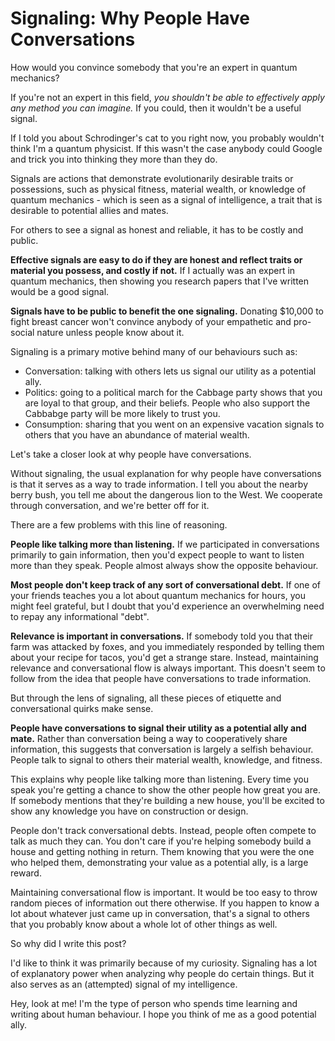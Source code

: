 # Signaling: Why People Have Conversations

How would you convince somebody that you're an expert in quantum mechanics?

If you're not an expert in this field, _you shouldn't be able to effectively apply any method you can imagine._ If you could, then it wouldn't be a useful signal.

If I told you about Schrodinger's cat to you right now, you probably wouldn't think I'm a quantum physicist. If this wasn't the case anybody could Google and trick you into thinking they more than they do.

Signals are actions that demonstrate evolutionarily desirable traits or possessions, such as physical fitness, material wealth, or knowledge of quantum mechanics - which is seen as a signal of intelligence, a trait that is desirable to potential allies and mates.

For others to see a signal as honest and reliable, it has to be costly and public.

**Effective signals are easy to do if they are honest and reflect traits or material you possess, and costly if not.** If I actually was an expert in quantum mechanics, then showing you research papers that I've written would be a good signal. 

**Signals have to be public to benefit the one signaling.** Donating $10,000 to fight breast cancer won't convince anybody of your empathetic and pro-social nature unless people know about it.

Signaling is a primary motive behind many of our behaviours such as:
- Conversation: talking with others lets us signal our utility as a potential ally.
- Politics: going to a political march for the Cabbage party shows that you are loyal to that group, and their beliefs. People who also support the Cabbabge party will be more likely to trust you.
- Consumption: sharing that you went on an expensive vacation signals to others that you have an abundance of material wealth.

Let's take a closer look at why people have conversations.

Without signaling, the usual explanation for why people have conversations is that it serves as a way to trade information. I tell you about the nearby berry bush, you tell me about the dangerous lion to the West. We cooperate through conversation, and we're better off for it.

There are a few problems with this line of reasoning.

**People like talking more than listening.** If we participated in conversations primarily to gain information, then you'd expect people to want to listen more than they speak. People almost always show the opposite behaviour.

**Most people don't keep track of any sort of conversational debt.** If one of your friends teaches you a lot about quantum mechanics for hours, you might feel grateful, but I doubt that you'd experience an overwhelming need to repay any informational "debt".

**Relevance is important in conversations.** If somebody told you that their farm was attacked by foxes, and you immediately responded by telling them about your recipe for tacos, you'd get a strange stare. Instead, maintaining relevance and conversational flow is always important. This doesn't seem to follow from the idea that people have conversations to trade information.

But through the lens of signaling, all these pieces of etiquette and conversational quirks make sense.

**People have conversations to signal their utility as a potential ally and mate.** Rather than conversation being a way to cooperatively share information, this suggests that conversation is largely a selfish behaviour. People talk to signal to others their material wealth, knowledge, and fitness.

This explains why people like talking more than listening. Every time you speak you're getting a chance to show the other people how great you are. If somebody mentions that they're building a new house, you'll be excited to show any knowledge you have on construction or design.

People don't track conversational debts. Instead, people often compete to talk as much they can. You don't care if you're helping somebody build a house and getting nothing in return. Them knowing that you were the one who helped them, demonstrating your value as a potential ally, is a large reward.

Maintaining conversational flow is important. It would be too easy to throw random pieces of information out there otherwise. If you happen to know a lot about whatever just came up in conversation, that's a signal to others that you probably know about a whole lot of other things as well.

So why did I write this post?

I'd like to think it was primarily because of my curiosity. Signaling has a lot of explanatory power when analyzing why people do certain things. But it also serves as an (attempted) signal of my intelligence. 

Hey, look at me! I'm the type of person who spends time learning and writing about human behaviour. I hope you think of me as a good potential ally.

